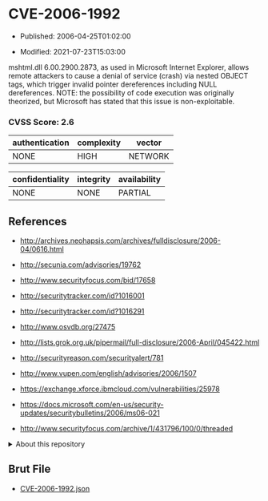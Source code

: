 # CVE-2006-1992

- Published: 2006-04-25T01:02:00

- Modified: 2021-07-23T15:03:00

mshtml.dll 6.00.2900.2873, as used in Microsoft Internet Explorer, allows remote attackers to cause a denial of service (crash) via nested OBJECT tags, which trigger invalid pointer dereferences including NULL dereferences.  NOTE: the possibility of code execution was originally theorized, but Microsoft has stated that this issue is non-exploitable.

### CVSS Score: **2.6**

| authentication | complexity | vector |
| --- | --- | --- |
| NONE | HIGH | NETWORK |

| confidentiality | integrity | availability |
| --- | --- | --- |
| NONE | NONE | PARTIAL |

## References

* http://archives.neohapsis.com/archives/fulldisclosure/2006-04/0616.html

* http://secunia.com/advisories/19762

* http://www.securityfocus.com/bid/17658

* http://securitytracker.com/id?1016001

* http://securitytracker.com/id?1016291

* http://www.osvdb.org/27475

* http://lists.grok.org.uk/pipermail/full-disclosure/2006-April/045422.html

* http://securityreason.com/securityalert/781

* http://www.vupen.com/english/advisories/2006/1507

* https://exchange.xforce.ibmcloud.com/vulnerabilities/25978

* https://docs.microsoft.com/en-us/security-updates/securitybulletins/2006/ms06-021

* http://www.securityfocus.com/archive/1/431796/100/0/threaded

<details>
<summary>About this repository</summary> 

  This repository is part of the project [Live Hack CVE](https://github.com/Live-Hack-CVE). Main website can be found [www.live-hack.org](https://www.live-hack.org) 
  
  Made by [Sn0wAlice](https://github.com/Sn0wAlice) for the people that care about security and need to have a feed of the latest CVEs. Hope you enjoy it, don't forget to star the repo and follow me on [Twitter](https://twitter.com/Sn0wAlice) and [Github](https://github.com/Sn0wAlice). And that is my [personnal website](https://www.alice-snow.me/)

  - [Home Page](https://github.com/Live-Hack-CVE)
  - [Framework](https://github.com/Live-Hack-CVE/cve-framework)
  - [CVE database](https://github.com/Live-Hack-CVE/full_database)
  - [Changelog](https://github.com/Live-Hack-CVE/Changelog)
</details>

## Brut File

* [CVE-2006-1992.json](https://raw.githubusercontent.com/Live-Hack-CVE/full_database/main/cves/2006/CVE-2006-1992.json)

